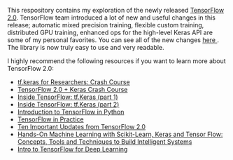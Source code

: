 This respository contains my exploration of the newly released [TensorFlow 2.0](http://tensflow.org/). TensorFlow team introduced a lot of new and useful changes in this release; automatic mixed precision training, flexible custom  training, distributed GPU training, enhanced ops for the high-level Keras API are some of my personal favorites. 
You can see all of the new changes [here ](https://www.youtube.com/watch?v=kPweUtct2yY). The library is now truly easy to use and very readable. 

I highly recommend the following resources if you want to learn more about TensorFlow 2.0:

- [tf.keras for Researchers: Crash Course](https://colab.research.google.com/drive/17u-pRZJnKN0gO5XZmq8n5A2bKGrfKEUg)
- [TensorFlow 2.0 + Keras Crash Course](https://colab.research.google.com/drive/1UCJt8EYjlzCs1H1d1X0iDGYJsHKwu-NO)
- [Inside TensorFlow: tf.Keras (part 1)](https://youtu.be/UYRBHFAvLSs)
- [Inside TensorFlow: tf.Keras (part 2)](https://www.youtube.com/watch?v=uhzGTijaw8A)
- [Introduction to TensorFlow in Python](https://www.datacamp.com/courses/introduction-to-tensorflow-in-python?tap_a=5644-dce66f&tap_s=357540-5b28dd)
- [TensorFlow in Practice](https://www.coursera.org/specializations/tensorflow-in-practice)
- [Ten Important Updates from TensorFlow 2.0](https://www.datacamp.com/community/tutorials/ten-important-updates-tensorflow)
- [Hands-On Machine Learning with Scikit-Learn, Keras and Tensor Flow: Concepts, Tools and Techniques to Build Intelligent Systems](https://www.amazon.in/Hands-Machine-Learning-Scikit-Learn-Tensor/dp/9352139054) 
- [Intro to TensorFlow for Deep Learning](https://www.udacity.com/course/intro-to-tensorflow-for-deep-learning--ud187)

